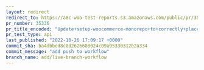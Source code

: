 ```yaml
---
layout: redirect
redirect_to: https://a8c-woo-test-reports.s3.amazonaws.com/public/pr/35336/api/index.html
pr_number: 35336
pr_title_encoded: "Update+setup-woocommerce-monorepo+to+correctly+place+build+filters"
pr_test_type: api
last_published: "2022-10-26 17:09:17 +0000"
commit_sha: ba4dbbed8c8d2626608024c09a95330312b2a334
commit_message: "add push to workflow"
branch_name: add/live-branch-workflow
---
```

